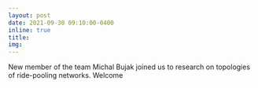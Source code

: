 ```yaml
---
layout: post
date: 2021-09-30 09:10:00-0400
inline: true
title:
img:
---
```


New member of the team Michal Bujak joined us to research on topologies of ride-pooling networks. Welcome
